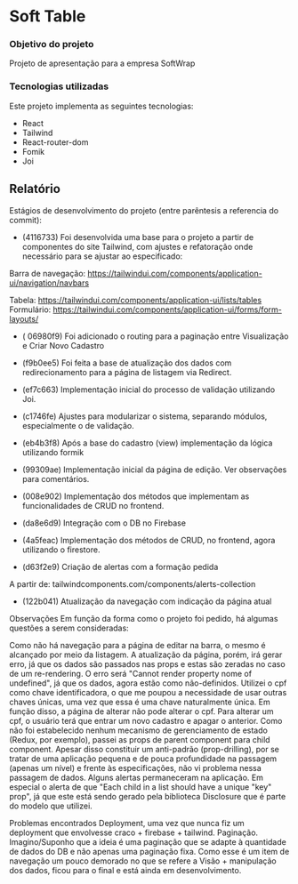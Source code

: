 # Soft Table

### Objetivo do projeto

Projeto de apresentação para a empresa SoftWrap

### Tecnologias utilizadas

Este projeto implementa as seguintes tecnologias:

- React
- Tailwind
- React-router-dom
- Fomik
- Joi

## Relatório

Estágios de desenvolvimento do projeto (entre parêntesis a referencia do commit):

- (4116733) Foi desenvolvida uma base para o projeto a partir de componentes do site Tailwind, com ajustes e refatoração onde necessário para se ajustar ao especificado:

Barra de navegação: https://tailwindui.com/components/application-ui/navigation/navbars

Tabela: https://tailwindui.com/components/application-ui/lists/tables
Formulário: https://tailwindui.com/components/application-ui/forms/form-layouts/

- ( 06980f9) Foi adicionado o routing para a paginação entre Visualização e Criar Novo Cadastro

- (f9b0ee5) Foi feita a base de atualização dos dados com redirecionamento para a página de listagem via Redirect.

- (ef7c663) Implementação inicial do processo de validação utilizando Joi.

- (c1746fe) Ajustes para modularizar o sistema, separando módulos, especialmente o de validação.

- (eb4b3f8) Após a base do cadastro (view) implementação da lógica utilizando formik

- (99309ae) Implementação inicial da página de edição. Ver observações para comentários.

- (008e902) Implementação dos métodos que implementam as funcionalidades de CRUD no frontend.

- (da8e6d9) Integração com o DB no Firebase

- (4a5feac) Implementação dos métodos de CRUD, no frontend, agora utilizando o firestore.

- (d63f2e9) Criação de alertas com a formação pedida

A partir de: tailwindcomponents.com/components/alerts-collection

- (122b041) Atualização da navegação com indicação da página atual

Observações
Em função da forma como o projeto foi pedido, há algumas questões a serem consideradas:

Como não há navegação para a página de editar na barra, o mesmo é alcançado por meio da listagem. A atualização da página, porém, irá gerar erro, já que os dados são passados nas props e estas são zeradas no caso de um re-rendering. O erro será "Cannot render property nome of undefined", já que os dados, agora estão como não-definidos.
Utilizei o cpf como chave identificadora, o que me poupou a necessidade de usar outras chaves únicas, uma vez que essa é uma chave naturalmente única. Em função disso, a página de alterar não pode alterar o cpf. Para alterar um cpf, o usuário terá que entrar um novo cadastro e apagar o anterior.
Como não foi estabelecido nenhum mecanismo de gerenciamento de estado (Redux, por exemplo), passei as props de parent component para child component. Apesar disso constituir um anti-padrão (prop-drilling), por se tratar de uma aplicação pequena e de pouca profundidade na passagem (apenas um nível) e frente às especificações, não vi problema nessa passagem de dados.
Alguns alertas permaneceram na aplicação. Em especial o alerta de que "Each child in a list should have a unique "key" prop", já que este está sendo gerado pela biblioteca Disclosure que é parte do modelo que utilizei.

Problemas encontrados
Deployment, uma vez que nunca fiz um deployment que envolvesse craco + firebase + tailwind.
Paginação. Imagino/Suponho que a ideia é uma paginação que se adapte à quantidade de dados do DB e não apenas uma paginação fixa. Como esse é um item de navegação um pouco demorado no que se refere a Visão + manipulação dos dados, ficou para o final e está ainda em desenvolvimento.
